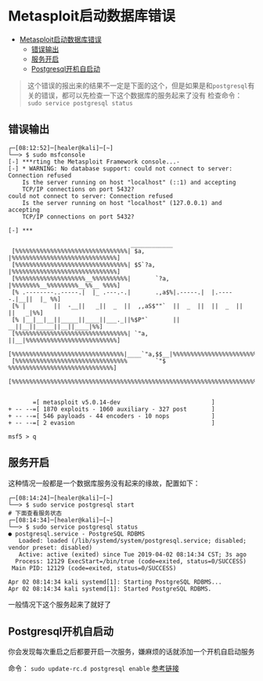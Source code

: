 # Metasploit启动数据库错误

<!-- TOC -->

- [Metasploit启动数据库错误](#metasploit%E5%90%AF%E5%8A%A8%E6%95%B0%E6%8D%AE%E5%BA%93%E9%94%99%E8%AF%AF)
    - [错误输出](#%E9%94%99%E8%AF%AF%E8%BE%93%E5%87%BA)
    - [服务开启](#%E6%9C%8D%E5%8A%A1%E5%BC%80%E5%90%AF)
    - [Postgresql开机自启动](#postgresql%E5%BC%80%E6%9C%BA%E8%87%AA%E5%90%AF%E5%8A%A8)

<!-- /TOC -->


> 这个错误的报出来的结果不一定是下面的这个，但是如果是和`postgresql`有关的错误，都可以先检查一下这个数据库的服务起来了没有
> 检查命令： `sudo service postgresql status`



## 错误输出
```shell
┌─[08:12:52]─[healer@kali]─[~]
└──> $ sudo msfconsole
[-] ***rting the Metasploit Framework console...-
[-] * WARNING: No database support: could not connect to server: Connection refused
	Is the server running on host "localhost" (::1) and accepting
	TCP/IP connections on port 5432?
could not connect to server: Connection refused
	Is the server running on host "localhost" (127.0.0.1) and accepting
	TCP/IP connections on port 5432?

[-] ***

                                   ____________
 [%%%%%%%%%%%%%%%%%%%%%%%%%%%%%%%%| $a,        |%%%%%%%%%%%%%%%%%%%%%%%%%%%%%%]
 [%%%%%%%%%%%%%%%%%%%%%%%%%%%%%%%%| $S`?a,     |%%%%%%%%%%%%%%%%%%%%%%%%%%%%%%]
 [%%%%%%%%%%%%%%%%%%%%__%%%%%%%%%%|       `?a, |%%%%%%%%__%%%%%%%%%__%%__ %%%%]
 [% .--------..-----.|  |_ .---.-.|       .,a$%|.-----.|  |.-----.|__||  |_ %%]
 [% |        ||  -__||   _||  _  ||  ,,aS$""`  ||  _  ||  ||  _  ||  ||   _|%%]
 [% |__|__|__||_____||____||___._||%$P"`       ||   __||__||_____||__||____|%%]
 [%%%%%%%%%%%%%%%%%%%%%%%%%%%%%%%%| `"a,       ||__|%%%%%%%%%%%%%%%%%%%%%%%%%%]
 [%%%%%%%%%%%%%%%%%%%%%%%%%%%%%%%%|____`"a,$$__|%%%%%%%%%%%%%%%%%%%%%%%%%%%%%%]
 [%%%%%%%%%%%%%%%%%%%%%%%%%%%%%%%%        `"$   %%%%%%%%%%%%%%%%%%%%%%%%%%%%%%]
 [%%%%%%%%%%%%%%%%%%%%%%%%%%%%%%%%%%%%%%%%%%%%%%%%%%%%%%%%%%%%%%%%%%%%%%%%%%%%]


       =[ metasploit v5.0.14-dev                          ]
+ -- --=[ 1870 exploits - 1060 auxiliary - 327 post       ]
+ -- --=[ 546 payloads - 44 encoders - 10 nops            ]
+ -- --=[ 2 evasion                                       ]

msf5 > q

```

## 服务开启

这种情况一般都是一个数据库服务没有起来的缘故，配置如下：

```shell
┌─[08:14:24]─[healer@kali]─[~]
└──> $ sudo service postgresql start
# 下面查看服务状态
┌─[08:14:34]─[healer@kali]─[~]
└──> $ sudo service postgresql status
● postgresql.service - PostgreSQL RDBMS
   Loaded: loaded (/lib/systemd/system/postgresql.service; disabled; vendor preset: disabled)
   Active: active (exited) since Tue 2019-04-02 08:14:34 CST; 3s ago
  Process: 12129 ExecStart=/bin/true (code=exited, status=0/SUCCESS)
 Main PID: 12129 (code=exited, status=0/SUCCESS)

Apr 02 08:14:34 kali systemd[1]: Starting PostgreSQL RDBMS...
Apr 02 08:14:34 kali systemd[1]: Started PostgreSQL RDBMS.

```

一般情况下这个服务起来了就好了

## Postgresql开机自启动

你会发现每次重启之后都要开启一次服务，嫌麻烦的话就添加一个开机自启动服务

命令： `sudo update-rc.d postgresql enable`
[参考链接](http://www.92ez.com/?action=show&id=14)
